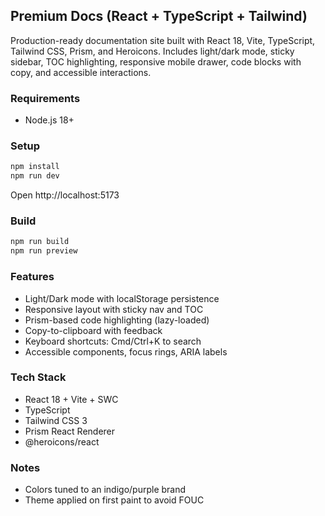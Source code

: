 ## Premium Docs (React + TypeScript + Tailwind)

Production-ready documentation site built with React 18, Vite, TypeScript, Tailwind CSS, Prism, and Heroicons. Includes light/dark mode, sticky sidebar, TOC highlighting, responsive mobile drawer, code blocks with copy, and accessible interactions.

### Requirements
- Node.js 18+

### Setup
```bash
npm install
npm run dev
```

Open http://localhost:5173

### Build
```bash
npm run build
npm run preview
```

### Features
- Light/Dark mode with localStorage persistence
- Responsive layout with sticky nav and TOC
- Prism-based code highlighting (lazy-loaded)
- Copy-to-clipboard with feedback
- Keyboard shortcuts: Cmd/Ctrl+K to search
- Accessible components, focus rings, ARIA labels

### Tech Stack
- React 18 + Vite + SWC
- TypeScript
- Tailwind CSS 3
- Prism React Renderer
- @heroicons/react

### Notes
- Colors tuned to an indigo/purple brand
- Theme applied on first paint to avoid FOUC
